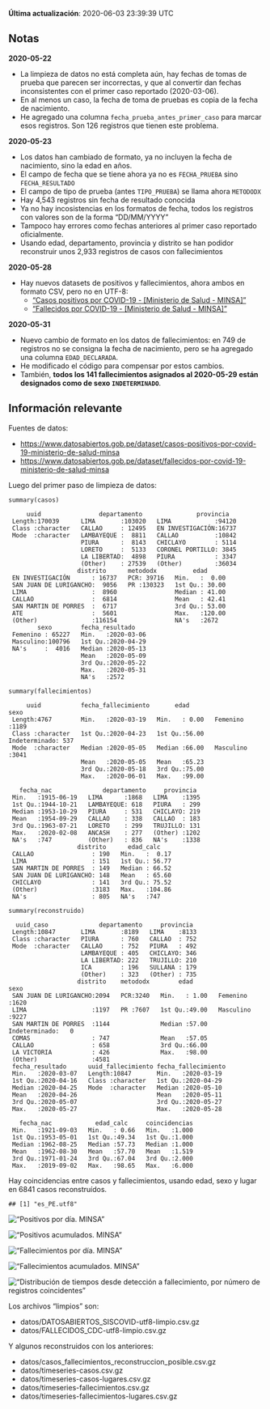 **Última actualización**: 2020-06-03 23:39:39 UTC

Notas
-----

**2020-05-22**

-   La limpieza de datos no está completa aún, hay fechas de tomas de
    prueba que parecen ser incorrectas, y que al convertir dan fechas
    inconsistentes con el primer caso reportado (2020-03-06).
-   En al menos un caso, la fecha de toma de pruebas es copia de la
    fecha de nacimiento.
-   He agregado una columna `fecha_prueba_antes_primer_caso` para marcar
    esos registros. Son 126 registros que tienen este problema.

**2020-05-23**

-   Los datos han cambiado de formato, ya no incluyen la fecha de
    nacimiento, sino la edad en años.
-   El campo de fecha que se tiene ahora ya no es `FECHA_PRUEBA` sino
    `FECHA_RESULTADO`
-   El campo de tipo de prueba (antes `TIPO_PRUEBA`) se llama ahora
    `METODODX`
-   Hay 4,543 registros sin fecha de resultado conocida
-   Ya no hay incosistencias en los formatos de fecha, todos los
    registros con valores son de la forma “DD/MM/YYYY”
-   Tampoco hay errores como fechas anteriores al primer caso reportado
    oficialmente.
-   Usando edad, departamento, provincia y distrito se han podidor
    reconstruir unos 2,933 registros de casos con fallecimientos

**2020-05-28**

-   Hay nuevos datasets de positivos y fallecimientos, ahora ambos en
    formato CSV, pero no en UTF-8:
    -   [“Casos positivos por COVID-19 - \[Ministerio de Salud -
        MINSA\]”](https://www.datosabiertos.gob.pe/dataset/casos-positivos-por-covid-19-ministerio-de-salud-minsa)
    -   [“Fallecidos por COVID-19 - \[Ministerio de Salud -
        MINSA\]”](https://www.datosabiertos.gob.pe/dataset/fallecidos-por-covid-19-ministerio-de-salud-minsa)

**2020-05-31**

-   Nuevo cambio de formato en los datos de fallecimientos: en 749 de
    registros no se consigna la fecha de nacimiento, pero se ha agregado
    una columna `EDAD_DECLARADA`.
-   He modificado el código para compensar por estos cambios.
-   También, **todos los 141 fallecimientos asignados al 2020-05-29
    están designados como de sexo `INDETERMINADO`**.

Información relevante
---------------------

Fuentes de datos:

-   <a href="https://www.datosabiertos.gob.pe/dataset/casos-positivos-por-covid-19-ministerio-de-salud-minsa" class="uri">https://www.datosabiertos.gob.pe/dataset/casos-positivos-por-covid-19-ministerio-de-salud-minsa</a>
-   <a href="https://www.datosabiertos.gob.pe/dataset/fallecidos-por-covid-19-ministerio-de-salud-minsa" class="uri">https://www.datosabiertos.gob.pe/dataset/fallecidos-por-covid-19-ministerio-de-salud-minsa</a>

Luego del primer paso de limpieza de datos:

    summary(casos)

         uuid                departamento               provincia    
     Length:170039      LIMA       :103020   LIMA            :94120  
     Class :character   CALLAO     : 12495   EN INVESTIGACIÓN:16737  
     Mode  :character   LAMBAYEQUE :  8811   CALLAO          :10842  
                        PIURA      :  8143   CHICLAYO        : 5114  
                        LORETO     :  5133   CORONEL PORTILLO: 3845  
                        LA LIBERTAD:  4898   PIURA           : 3347  
                        (Other)    : 27539   (Other)         :36034  
                       distrito      metododx          edad       
     EN INVESTIGACIÓN      : 16737   PCR: 39716   Min.   :  0.00  
     SAN JUAN DE LURIGANCHO:  9056   PR :130323   1st Qu.: 30.00  
     LIMA                  :  8960                Median : 41.00  
     CALLAO                :  6814                Mean   : 42.41  
     SAN MARTIN DE PORRES  :  6717                3rd Qu.: 53.00  
     ATE                   :  5601                Max.   :120.00  
     (Other)               :116154                NA's   :2672    
            sexo        fecha_resultado     
     Femenino : 65227   Min.   :2020-03-06  
     Masculino:100796   1st Qu.:2020-04-29  
     NA's     :  4016   Median :2020-05-13  
                        Mean   :2020-05-09  
                        3rd Qu.:2020-05-22  
                        Max.   :2020-05-31  
                        NA's   :2572        

    summary(fallecimientos)

         uuid           fecha_fallecimiento       edad                  sexo     
     Length:4767        Min.   :2020-03-19   Min.   : 0.00   Femenino     :1189  
     Class :character   1st Qu.:2020-04-23   1st Qu.:56.00   Indeterminado: 537  
     Mode  :character   Median :2020-05-05   Median :66.00   Masculino    :3041  
                        Mean   :2020-05-05   Mean   :65.23                       
                        3rd Qu.:2020-05-18   3rd Qu.:75.00                       
                        Max.   :2020-06-01   Max.   :99.00                       
                                                                                 
       fecha_nac              departamento     provincia   
     Min.   :1915-06-19   LIMA      :1868   LIMA    :1395  
     1st Qu.:1944-10-21   LAMBAYEQUE: 618   PIURA   : 299  
     Median :1953-10-29   PIURA     : 531   CHICLAYO: 219  
     Mean   :1954-09-29   CALLAO    : 338   CALLAO  : 183  
     3rd Qu.:1963-07-21   LORETO    : 299   TRUJILLO: 131  
     Max.   :2020-02-08   ANCASH    : 277   (Other) :1202  
     NA's   :747          (Other)   : 836   NA's    :1338  
                       distrito      edad_calc     
     CALLAO                : 190   Min.   :  0.17  
     LIMA                  : 151   1st Qu.: 56.77  
     SAN MARTIN DE PORRES  : 149   Median : 66.52  
     SAN JUAN DE LURIGANCHO: 148   Mean   : 65.60  
     CHICLAYO              : 141   3rd Qu.: 75.52  
     (Other)               :3183   Max.   :104.86  
     NA's                  : 805   NA's   :747     

    summary(reconstruido)

      uuid_caso              departamento     provincia   
     Length:10847       LIMA       :8189   LIMA    :8133  
     Class :character   PIURA      : 760   CALLAO  : 752  
     Mode  :character   CALLAO     : 752   PIURA   : 492  
                        LAMBAYEQUE : 405   CHICLAYO: 346  
                        LA LIBERTAD: 222   TRUJILLO: 210  
                        ICA        : 196   SULLANA : 179  
                        (Other)    : 323   (Other) : 735  
                       distrito    metododx        edad                  sexo     
     SAN JUAN DE LURIGANCHO:2094   PCR:3240   Min.   : 1.00   Femenino     :1620  
     LIMA                  :1197   PR :7607   1st Qu.:49.00   Masculino    :9227  
     SAN MARTIN DE PORRES  :1144              Median :57.00   Indeterminado:   0  
     COMAS                 : 747              Mean   :57.05                       
     CALLAO                : 658              3rd Qu.:66.00                       
     LA VICTORIA           : 426              Max.   :98.00                       
     (Other)               :4581                                                  
     fecha_resultado      uuid_fallecimiento fecha_fallecimiento 
     Min.   :2020-03-07   Length:10847       Min.   :2020-03-19  
     1st Qu.:2020-04-16   Class :character   1st Qu.:2020-04-29  
     Median :2020-04-25   Mode  :character   Median :2020-05-10  
     Mean   :2020-04-26                      Mean   :2020-05-11  
     3rd Qu.:2020-05-07                      3rd Qu.:2020-05-27  
     Max.   :2020-05-27                      Max.   :2020-05-28  
                                                                 
       fecha_nac            edad_calc     coincidencias  
     Min.   :1921-09-03   Min.   : 0.66   Min.   :1.000  
     1st Qu.:1953-05-01   1st Qu.:49.34   1st Qu.:1.000  
     Median :1962-08-25   Median :57.73   Median :1.000  
     Mean   :1962-08-30   Mean   :57.70   Mean   :1.519  
     3rd Qu.:1971-01-24   3rd Qu.:67.04   3rd Qu.:2.000  
     Max.   :2019-09-02   Max.   :98.65   Max.   :6.000  
                                                         

Hay coincidencias entre casos y fallecimientos, usando edad, sexo y
lugar en 6841 casos reconstruídos.

    ## [1] "es_PE.utf8"

![“Positivos por día. MINSA”](positivos-por-dia-minsa.png)

![“Positivos acumulados. MINSA”](positivos-acumulados-minsa.png)

![“Fallecimientos por día. MINSA”](fallecimientos-por-dia-minsa.png)

![“Fallecimientos acumulados.
MINSA”](fallecimientos-acumulados-minsa.png)

![“Distribución de tiempos desde detección a fallecimiento, por número
de registros
coincidentes”](deteccion-fallecimiento-por-coincidentes.png)

Los archivos “limpios” son:

-   datos/DATOSABIERTOS\_SISCOVID-utf8-limpio.csv.gz
-   datos/FALLECIDOS\_CDC-utf8-limpio.csv.gz

Y algunos reconstruidos con los anteriores:

-   datos/casos\_fallecimientos\_reconstruccion\_posible.csv.gz
-   datos/timeseries-casos.csv.gz
-   datos/timeseries-casos-lugares.csv.gz
-   datos/timeseries-fallecimientos.csv.gz
-   datos/timeseries-fallecimientos-lugares.csv.gz
